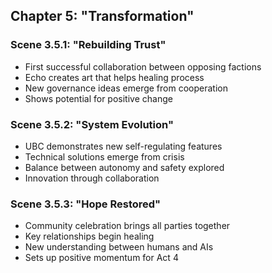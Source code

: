 ## Chapter 5: "Transformation"

### Scene 3.5.1: "Rebuilding Trust"
- First successful collaboration between opposing factions
- Echo creates art that helps healing process
- New governance ideas emerge from cooperation
- Shows potential for positive change

### Scene 3.5.2: "System Evolution"
- UBC demonstrates new self-regulating features
- Technical solutions emerge from crisis
- Balance between autonomy and safety explored
- Innovation through collaboration

### Scene 3.5.3: "Hope Restored"
- Community celebration brings all parties together
- Key relationships begin healing
- New understanding between humans and AIs
- Sets up positive momentum for Act 4
